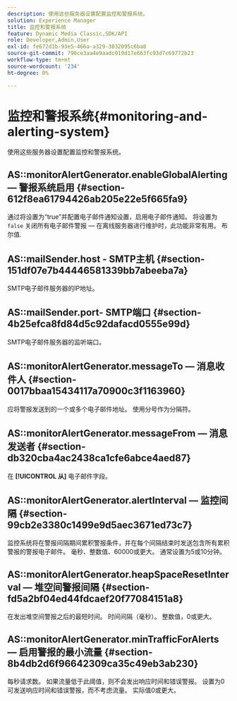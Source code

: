 ```yaml
---
description: 使用这些服务器设置配置监控和警报系统。
solution: Experience Manager
title: 监控和警报系统
feature: Dynamic Media Classic,SDK/API
role: Developer,Admin,User
exl-id: fe672d1b-93e5-466a-a329-3032095c6ba8
source-git-commit: 790ce3aa4e9aadc019d17e663fc93d7c69772b23
workflow-type: tm+mt
source-wordcount: '234'
ht-degree: 0%

---
```


# 监控和警报系统{#monitoring-and-alerting-system}

使用这些服务器设置配置监控和警报系统。

## AS::monitorAlertGenerator.enableGlobalAlerting — 警报系统启用 {#section-612f8ea61794426ab205e22e5f665fa9}

通过将设置为“true”并配置电子邮件通知设置，启用电子邮件通知。 将设置为 `false` 关闭所有电子邮件警报 — 在离线服务器进行维护时，此功能非常有用。 布尔值.

## AS::mailSender.host - SMTP主机 {#section-151df07e7b44446581339bb7abeeba7a}

SMTP电子邮件服务器的IP地址。

## AS::mailSender.port- SMTP端口 {#section-4b25efca8fd84d5c92dafacd0555e99d}

SMTP电子邮件服务器的监听端口。

## AS::monitorAlertGenerator.messageTo — 消息收件人 {#section-0017bbaa15434117a70900c3f1163960}

应将警报发送到的一个或多个电子邮件地址。 使用分号作为分隔符。

## AS::monitorAlertGenerator.messageFrom — 消息发送者 {#section-db320cba4ac2438ca1cfe6abce4aed87}

在 **[!UICONTROL 从]** 电子邮件字段。

## AS::monitorAlertGenerator.alertInterval — 监控间隔 {#section-99cb2e3380c1499e9d5aec3671ed73c7}

监控系统将在警报间隔期间累积警报条件，并在每个间隔结束时发送包含所有累积警报的警报电子邮件。 毫秒、整数值、60000或更大。 通常设置为5或10分钟。

## AS::monitorAlertGenerator.heapSpaceResetInterval — 堆空间警报间隔 {#section-fd5a2bf04ed44fdcaef20f77084151a8}

在发出堆空间警报之后的最短时间。 时间间隔（毫秒）。 整数值，0或更大。

## AS::monitorAlertGenerator.minTrafficForAlerts — 启用警报的最小流量 {#section-8b4db2d6f96642309ca35c49eb3ab230}

每秒请求数。 如果流量低于此阈值，则不会发出响应时间和错误警报。 设置为0可发送响应时间和错误警报，而不考虑流量。 实际值0或更大。
